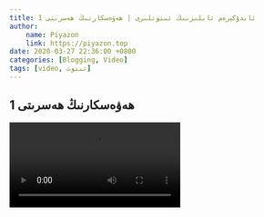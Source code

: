 ```yaml
---
title: ئابدۇكېرەم ئابلىزنىڭ ئىتوتلىرى | ھەۋەسكارنىڭ ھەسرىتى 1
author:
    name: Piyazon
    link: https://piyazon.top
date: 2020-03-27 22:36:00 +0800
categories: [Blogging, Video]
tags: [video, ئىتوت]
---
```


<style>
  @import url(/assets/css/uyghur.css);
</style>



<!-- 6 -->
<h2 class="sub-title">
  ھەۋەسكارنىڭ ھەسرىتى 1
</h2>
<video id="player6" playsinline controls
  data-poster="https://git.lug.ustc.edu.cn/flame3/images/-/raw/main/old-salon/abdu/0-5.jpg"
  wxv="wxv_1267660769001439232" src="">
  <source src="" type="video/mp4" class="p6s3" size="480" />
</video>
<script>
  $.getJSON('https://api.allorigins.win/get?url=' + encodeURIComponent('http://mp.weixin.qq.com/mp/videoplayer?action=get_mp_video_play_url&vid=' + $("#player6").attr("wxv")), function (data) {
    const respon = jQuery.parseJSON(data.contents);
    const biaoqing = respon['url_info'][0]['url'].slice(0, 4) + "s" + respon['url_info'][0]['url'].slice(4);
    $("#player6").attr("src", biaoqing);
    $(".p6s3").attr("src", biaoqing);
  });
</script>
<!-- Plyr Video Player -->
<script src="/assets/js/plyr/plyr.js"></script>
<script>
  const player6 = new Plyr("#player6", {
    fullscreen: { enabled: true, fallback: true, iosNative: true, container: null },
    speed: { selected: 1, options: [0.5, 0.75, 1, 1.25, 1.5] },
  });
</script>